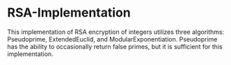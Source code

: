 # RSA-Implementation
This implementation of RSA encryption of integers utilizes three algorithms: Pseudoprime, ExtendedEuclid, and ModularExponentiation. Pseudoprime has the ability to occasionally return false primes, but it is sufficient for this implementation. 
